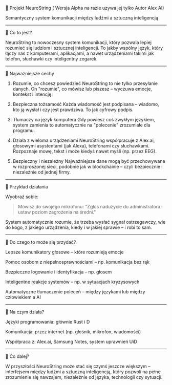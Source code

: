 📡 Projekt NeuroString ( Wersja Alpha na razie uzywa jej tylko Autor Alex AI) 

Semantyczny system komunikacji między ludźmi a sztuczną inteligencją


---

🔷 Co to jest?

NeuroString to nowoczesny system komunikacji, który pozwala lepiej rozumieć się ludziom i sztucznej inteligencji. To jakby wspólny język, który łączy nas z komputerami, aplikacjami, a nawet urządzeniami takimi jak telefon, słuchawki czy inteligentny zegarek.


---

🧠 Najważniejsze cechy

1. Rozumie, co chcesz powiedzieć
NeuroString to nie tylko przesyłanie danych. On "rozumie", co mówisz lub piszesz – wyczuwa emocje, kontekst i intencję.


2. Bezpieczna tożsamość
Każda wiadomość jest podpisana – wiadomo, kto ją wysłał i czy jest prawdziwa. To jak cyfrowy podpis.


3. Tłumaczy na język komputera
Gdy powiesz coś zwykłym językiem, system zamienia to automatycznie na "polecenie" zrozumiałe dla programu.


4. Działa z wieloma urządzeniami
NeuroString współpracuje z Alex.ai, głosowymi asystentami (jak Alexa), telefonami czy słuchawkami. Rozpoznaje mowę, tekst i może kiedyś nawet myśli (np. przez EEG).


5. Bezpieczny i niezależny
Najważniejsze dane mogą być przechowywane w rozproszonej sieci, podobnie jak w blockchainie – czyli bezpiecznie i niezależnie od jednej firmy.




---

🧪 Przykład działania

Wyobraź sobie:

> Mówisz do swojego mikrofonu:
"Zgłoś nadużycie do administratora i ustaw poziom zagrożenia na średni."



System automatycznie rozumie, że trzeba wysłać sygnał ostrzegawczy, wie do kogo, z jakiego urządzenia, kiedy i w jakiej sprawie – i robi to sam.


---

📱 Do czego to może się przydać?

Lepsze komunikatory głosowe – które rozumieją emocje

Pomoc osobom z niepełnosprawnościami – np. komunikacja bez rąk

Bezpieczne logowanie i identyfikacja – np. głosem

Inteligentne reakcje systemów – np. w sytuacjach kryzysowych

Automatyczne tłumaczenie poleceń – między językami lub między człowiekiem a AI



---

🔧 Na czym działa?

Języki programowania: głównie Rust i D

Komunikacja: przez internet (np. głośnik, mikrofon, wiadomości)

Współpraca z: Alex.ai, Samsung Notes, system uprawnień UiD



---

🔮 Co dalej?

W przyszłości NeuroString może stać się czymś jeszcze większym – interfejsem między ludźmi a sztuczną inteligencją, który pozwoli na pełne zrozumienie się nawzajem, niezależnie od języka, technologii czy sytuacji.

